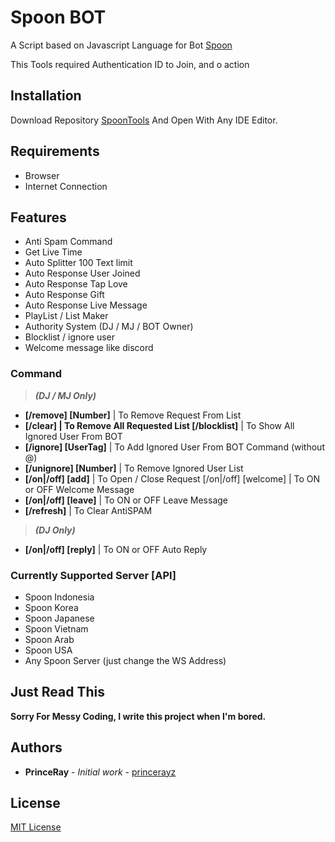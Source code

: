 # Spoon BOT 
A Script based on Javascript Language for Bot [Spoon](https://spooncast.net)

This Tools required Authentication ID to Join, and o action

## Installation

Download Repository [SpoonTools](https://github.com/princerayz/SpoonMJ.git) And Open With Any IDE Editor.

## Requirements
- Browser
- Internet Connection

## Features
- Anti Spam Command
- Get Live Time
- Auto Splitter 100 Text limit
- Auto Response User Joined 
- Auto Response Tap Love
- Auto Response Gift
- Auto Response Live Message
- PlayList / List Maker
- Authority System (DJ / MJ / BOT Owner)
- Blocklist / ignore user
- Welcome message like discord

### Command

>**_(DJ / MJ Only)_**
- **[/remove] [Number]** | To Remove Request From List
- **[/clear] | To Remove All Requested List [/blocklist]** | To Show All Ignored User From BOT
- **[/ignore] [UserTag]** | To Add Ignored User From BOT Command (without @)
- **[/unignore] [Number]** | To Remove Ignored User List
- **[/on|/off] [add]** | To Open / Close Request [/on|/off] [welcome] | To ON or OFF Welcome Message
- **[/on|/off] [leave]** | To ON or OFF Leave Message
- **[/refresh]** | To Clear AntiSPAM
>**_(DJ Only)_**
- **[/on|/off] [reply]** | To ON or OFF Auto Reply

### Currently Supported Server [API]
- Spoon Indonesia
- Spoon Korea
- Spoon Japanese
- Spoon Vietnam
- Spoon Arab
- Spoon USA
- Any Spoon Server (just change the WS Address)

## Just Read This
**Sorry For Messy Coding, I write this project when I'm bored.**

## Authors

* **PrinceRay** - *Initial work* - [princerayz](https://github.com/princerayz)
 

## License
[MIT License](https://choosealicense.com/licenses/mit/)
